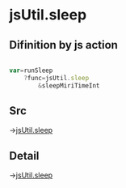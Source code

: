 # jsUtil.sleep

## Difinition by js action

```js.js

var=runSleep
	?func=jsUtil.sleep
		&sleepMiriTimeInt
```

## Src

->[jsUtil.sleep](https://github.com/puutaro/CommandClick/blob/master/app/src/main/java/com/puutaro/commandclick/fragment_lib/terminal_fragment/js_interface/JsUtil.kt#L17)

## Detail

->[jsUtil.sleep](https://github.com/puutaro/CommandClick/blob/master/md/developer/js_interface/details/JsUtil/sleep.md)
